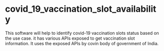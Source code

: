 # covid_19_vaccination_slot_availability
This software will help to identify covid-19 vaccination slots status based on the use case. it has various APIs exposed to get vaccination slot information. It uses the exposed APIs by  covin body of government of India.
